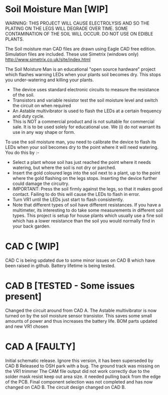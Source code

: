 Soil Moisture Man [WIP]
===============

WARNING: THIS PROJECT WILL CAUSE ELECTROLYSIS AND SO THE PLATING ON THE LEGS WILL DEGRADE OVER TIME. SOME CONTAMINATION OF THE SOIL WILL OCCUR. DO NOT USE ON EDIBLE PLANTS. 

The Soil moisture man CAD files are drawn using Eagle CAD free edition. 
Simulation files are included. These use Simetrix (windows only) http://www.simetrix.co.uk/site/index.html

The Soil Moisture Man is an educational "open source hardware" project which flashes warning LEDs when your plants soil becomes dry. 
This stops you under-watering and killing your plants. 
* The device uses standard electronic circuits to measure the resistance of the soil. 
* Transistors and variable resistor test the soil moisture level and switch the circuit on when required
* An Astable multivibrator is used to flash the LEDs at a certain frequency and duty cycle. 
* This is NOT a commercial product and is not suitable for commercial sale. It is to be used solely for educational use. We (i) do not warrant its use in any way shape or form. 

To use the soil moisture man, you need to calibrate the device to flash its LEDs when your soil becomes dry to the point where it will need watering. 
You do this by :- 
* Select a plant whose soil has just reached the point where it needs watering, but where the soil is not dry or parched.
* Insert the gold coloured legs into the soil next to a plant, up to the point where the gold flashing on the legs stops. Inserting the device further could damage the circuitry.
* IMPORTANT: Press the soil firmly against the legs, so that it makes good contact. Failing to do this will cause the LEDs to flash in error.
* Turn VR1 until the LEDs just start to flash consistently. 
* Note that different types of soil have different resistances. If you have a multimeter, its interesting to do take some measurements in different soil types. This project is setup for house plants which usually use a fine soil which has a lower resistance than the soil you would normally find in your back garden. 


CAD C [WIP]
===========

CAD C is being updated due to some minor issues on CAD B which have been raised in github.
Battery lifetime is being tested. 

CAD B [TESTED - Some issues present] 
=====

Changed the circuit around from CAD A. 
The Astable multivibrator is now turned on by the soil moisture sensor transistor. 
This saves some small amounts of power and thus increases the battery life.
BOM parts updated and new VR1 chosen

CAD A [FAULTY] 
=====

Initial schematic release.
Ignore this version, it has been superseded by CAD B
Released to OSH park with a bug. 
The ground track was missing on the VR1 trimmer
The CAM file output did not work correctly due to the solder mask resist keep out area size. it needed pulling back from the edge of the PCB.
Final component selection was not completed and has now changed on CAD B. 
The circuit design changed on CAD B. 


